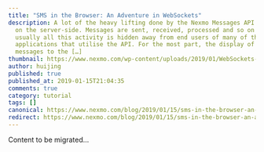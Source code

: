 ```yaml
---
title: "SMS in the Browser: An Adventure in WebSockets"
description: A lot of the heavy lifting done by the Nexmo Messages API happens
  on the server-side. Messages are sent, received, processed and so on but
  usually all this activity is hidden away from end users of many of the
  applications that utilise the API. For the most part, the display of these
  messages to the […]
thumbnail: https://www.nexmo.com/wp-content/uploads/2019/01/WebSockets-Adventure.png
author: huijing
published: true
published_at: 2019-01-15T21:04:35
comments: true
category: tutorial
tags: []
canonical: https://www.nexmo.com/blog/2019/01/15/sms-in-the-browser-an-adventure-in-websockets-and-the-nexmo-messages-api-dr
redirect: https://www.nexmo.com/blog/2019/01/15/sms-in-the-browser-an-adventure-in-websockets-and-the-nexmo-messages-api-dr
---
```

Content to be migrated...
